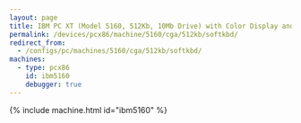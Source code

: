 ```yaml
---
layout: page
title: IBM PC XT (Model 5160, 512Kb, 10Mb Drive) with Color Display and Soft Keyboard
permalink: /devices/pcx86/machine/5160/cga/512kb/softkbd/
redirect_from:
  - /configs/pc/machines/5160/cga/512kb/softkbd/
machines:
  - type: pcx86
    id: ibm5160
    debugger: true
---
```


{% include machine.html id="ibm5160" %}
